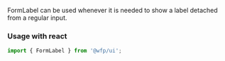 FormLabel can be used whenever it is needed to show a label detached from a regular input.

### Usage with react
```js
import { FormLabel } from '@wfp/ui';
```